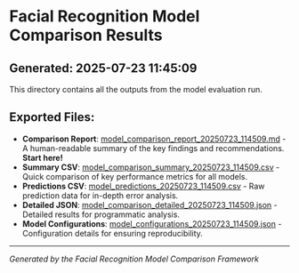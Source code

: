 # Facial Recognition Model Comparison Results

## Generated: 2025-07-23 11:45:09

This directory contains all the outputs from the model evaluation run.

## Exported Files:

- **Comparison Report**: [model_comparison_report_20250723_114509.md](model_comparison_report_20250723_114509.md) - A human-readable summary of the key findings and recommendations. **Start here!**
- **Summary CSV**: [model_comparison_summary_20250723_114509.csv](model_comparison_summary_20250723_114509.csv) - Quick comparison of key performance metrics for all models.
- **Predictions CSV**: [model_predictions_20250723_114509.csv](model_predictions_20250723_114509.csv) - Raw prediction data for in-depth error analysis.
- **Detailed JSON**: [model_comparison_detailed_20250723_114509.json](model_comparison_detailed_20250723_114509.json) - Detailed results for programmatic analysis.
- **Model Configurations**: [model_configurations_20250723_114509.json](model_configurations_20250723_114509.json) - Configuration details for ensuring reproducibility.

---

*Generated by the Facial Recognition Model Comparison Framework*
